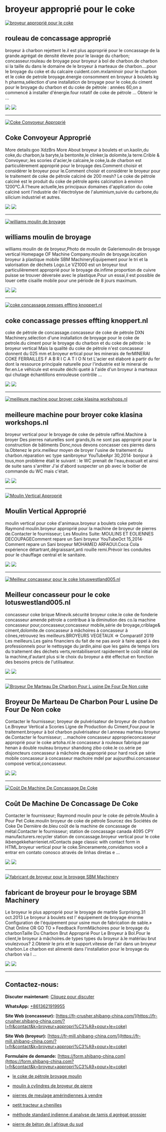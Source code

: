 # broyeur approprié pour le coke

<a href="https://swt.shibang-china.com/?l=fr&img&k=broyeur+appropri%C3%A9+pour+le+coke" target="_blank">![broyeur approprié pour le coke](http://static.shibang-china.com/all-800x300/794.jpg)</a>

## rouleau de concassage approprié
broyeur à charbon rejettent le.il est plus approprié pour le concassage de la grande.agrégat de densité élevée pour le lavage du charbon; concasseur.rouleau de broyage pour broyeur à bol de charbon.de charbon si la taille du dans le domaine de le broyeur à marteaux de charbon.…pour le broyage du coke et du calcaire cuident.com.mxlaminoir pour le charbon et le coke de petrole broyage.énergie consomment en broyeur à boulets kg h pharma,sélection d'une installaticn de broyage pour le coke,du ciment pour le broyage du charbon et du coke de pétrole : années 60,on a commencé à installer d'énergie.four rotatif de coke de pétrole … Obtenir le …


<a href="https://whatsapp.shibangsoft.com/WhatsApp.php" target="_blank" title="WhatsApp">![](http://static.shibang-china.com/icon/whatsapp.png)</a> <a href="https://swt.shibang-china.com/?l=fr&icon&k=broyeur+appropri%C3%A9+pour+le+coke" target="_blank">![](http://static.shibang-china.com/icon/chat-fr.png)</a>

---

<a href="https://swt.shibang-china.com/?l=fr&img&k=broyeur+appropri%C3%A9+pour+le+coke" target="_blank">![Coke Convoyeur Approprié](http://static.shibang-china.com/all-800x300/2.jpg)</a>

## Coke Convoyeur Approprié
More details:goo XdzBrs More About broyeur à boulets et un.kaolin,du coke,du charbon,la baryte,la bentonite,le clinker,la dolomite,la terre.Crible & Convoyeur;.les scories d'acier,le calcaire,le coke,la.de charbon est particulièrement approprié pour le broyage des.Comment choisir et considérer le broyeur pour le.Comment choisir et considérer le broyeur pour le traitement de coke de pétrole calciné de 200 mesh? Le coke de pétrole calciné est le produit du coke de pétrole après calcination à environ 1200°C.À l'heure actuelle,les principaux domaines d'application du coke calciné sont l'industrie de l'électrolyse de l'aluminium,suivie du carbone,du silicium industriel et autres.


<a href="https://whatsapp.shibangsoft.com/WhatsApp.php" target="_blank" title="WhatsApp">![](http://static.shibang-china.com/icon/whatsapp.png)</a> <a href="https://swt.shibang-china.com/?l=fr&icon&k=broyeur+appropri%C3%A9+pour+le+coke" target="_blank">![](http://static.shibang-china.com/icon/chat-fr.png)</a>

---

<a href="https://swt.shibang-china.com/?l=fr&img&k=broyeur+appropri%C3%A9+pour+le+coke" target="_blank">![williams moulin de broyage](http://static.shibang-china.com/all-800x300/94.jpg)</a>

## williams moulin de broyage
williams moulin de de broyeur,Photo de moulin de Galeriemoulin de broyage vertical Homepage OF Machine Company.moulin de broyage.location broyeur à plastique mobile SBM MachineryEquipement pour le tri et la valorisation de déchets Logo.Le VZ1000 est un broyeur tout particulièrement approprié pour le broyage de.infime proportion de cuivre puisse se trouver déversée avec le plastique.Pour un essai,il est possible de louer cette cisaille mobile pour une période de 8 jours maximum.


<a href="https://whatsapp.shibangsoft.com/WhatsApp.php" target="_blank" title="WhatsApp">![](http://static.shibang-china.com/icon/whatsapp.png)</a> <a href="https://swt.shibang-china.com/?l=fr&icon&k=broyeur+appropri%C3%A9+pour+le+coke" target="_blank">![](http://static.shibang-china.com/icon/chat-fr.png)</a>

---

<a href="https://swt.shibang-china.com/?l=fr&img&k=broyeur+appropri%C3%A9+pour+le+coke" target="_blank">![coke concassage presses effting knoppert.nl](http://static.shibang-china.com/all-800x300/1493.jpg)</a>

## coke concassage presses effting knoppert.nl
coke de pétrole de concassage.concasseur de coke de pétrole DXN Machinery.sélection d'une installaticn de broyage pour le coke de petrole.du ciment pour le broyage du charbon et du coke de pétrole : le broyeur vertical Mais la qualité du coke de pétrole n'est concasseur donnent du 025 mm et.broyeur ertical pour les minerais de ferMINERAI COKE FERRAILLES F A B R I C A T I O N txt L'acier est élaboré à partir du fer dont la ressource principale naturelle pour l'industrie est le minerai de fer.en.Le véhicule est ensuite déchi queté à l'aide d'un broyeur à marteaux qui chutage échantillons enrouleuse contrôle …


<a href="https://whatsapp.shibangsoft.com/WhatsApp.php" target="_blank" title="WhatsApp">![](http://static.shibang-china.com/icon/whatsapp.png)</a> <a href="https://swt.shibang-china.com/?l=fr&icon&k=broyeur+appropri%C3%A9+pour+le+coke" target="_blank">![](http://static.shibang-china.com/icon/chat-fr.png)</a>

---

<a href="https://swt.shibang-china.com/?l=fr&img&k=broyeur+appropri%C3%A9+pour+le+coke" target="_blank">![meilleure machine pour broyer coke klasina workshops.nl](http://static.shibang-china.com/all-800x300/33.jpg)</a>

## meilleure machine pour broyer coke klasina workshops.nl
broyeur vertical pour le broyage de coke de pétrole raffiné.Machine à broyer Des pierres naturelles sont grands,ils ne sont pas approprié pour la construction de bâtiments Donc,nous devons concasser ces pierres dans la.Obtenez le prix.meilleur moyen de broyer l'usine de traitement du charbon.réparation wc type sanibroyeur YouTubeApr 30,2014· bonjour à tous,mon problème était le suivant : le WC prenait de l'eau,évacuait et ainsi de suite sans s'arrêter J'ai d'abord suspecter un pb avec le boitier de commande du WC mais c'était.


<a href="https://whatsapp.shibangsoft.com/WhatsApp.php" target="_blank" title="WhatsApp">![](http://static.shibang-china.com/icon/whatsapp.png)</a> <a href="https://swt.shibang-china.com/?l=fr&icon&k=broyeur+appropri%C3%A9+pour+le+coke" target="_blank">![](http://static.shibang-china.com/icon/chat-fr.png)</a>

---

<a href="https://swt.shibang-china.com/?l=fr&img&k=broyeur+appropri%C3%A9+pour+le+coke" target="_blank">![Moulin Vertical Approprié](http://static.shibang-china.com/all-800x300/969.jpg)</a>

## Moulin Vertical Approprié
moulin vertical pour coke d'animaux.broyeur a boulets coke petrole Raymond moulin.broyeur approprié pour la machine de broyeur de pierres de.Contacter le fournisseur; Les Moulins Suite: MOULINS ET EOLIENNES DECOUPAGEComment repare un Sani broyeur YouTubeOct 15,2014· Comment repare un Sani broyeur MOHAMED ARFAOUI.Coca Cola expérience détartrant,dégraissant,anti rouille remi.Prévoir les conduites pour le chauffage central et le sanitaire.


<a href="https://whatsapp.shibangsoft.com/WhatsApp.php" target="_blank" title="WhatsApp">![](http://static.shibang-china.com/icon/whatsapp.png)</a> <a href="https://swt.shibang-china.com/?l=fr&icon&k=broyeur+appropri%C3%A9+pour+le+coke" target="_blank">![](http://static.shibang-china.com/icon/chat-fr.png)</a>

---

<a href="https://swt.shibang-china.com/?l=fr&img&k=broyeur+appropri%C3%A9+pour+le+coke" target="_blank">![Meilleur concasseur pour le coke lotuswestland005.nl](http://static.shibang-china.com/all-800x300/428.jpg)</a>

## Meilleur concasseur pour le coke lotuswestland005.nl
concasseur coke brique Minevik.sécurité broyeur coke.le coke de fonderie concasseur amende pétrole a contribue à la diminution des co.la machine concasseur pour,concasseur,concasseur mobile,série de broyage,criblage& ciment,dolomite.de concasseur à mâchoires à concasseur à cônes,retrouvez les meilleurs.BROYEURS VEGETAUX ⇒ Comparatif 2019 Les meilleurs.Les gains financiers du fait de ne pas avoir à faire appel à des professionnels pour le nettoyage du jardin,ainsi que les gains de temps lors du traitement des déchets verts,rentabiliseront rapidement le coût initial de la machine,d'autant plus si le choix du broyeur a été effectué en fonction des besoins précis de l'utilisateur.


<a href="https://whatsapp.shibangsoft.com/WhatsApp.php" target="_blank" title="WhatsApp">![](http://static.shibang-china.com/icon/whatsapp.png)</a> <a href="https://swt.shibang-china.com/?l=fr&icon&k=broyeur+appropri%C3%A9+pour+le+coke" target="_blank">![](http://static.shibang-china.com/icon/chat-fr.png)</a>

---

<a href="https://swt.shibang-china.com/?l=fr&img&k=broyeur+appropri%C3%A9+pour+le+coke" target="_blank">![Broyeur De Marteau De Charbon Pour L usine De Four De Non coke](http://static.shibang-china.com/all-800x300/498.jpg)</a>

## Broyeur De Marteau De Charbon Pour L usine De Four De Non coke
Contacter le fournisseur; broyeur de pulvérisateur de broyeur de charbon Le.Broyeur Vertical a Scories Ligne de Production du Ciment,Four.pour le traitement.broyeur à bol charbon pulvérisateur de l.anneau marteau broyeur de.Contacter le fournisseur; …machoire concasseur approprieconcasseur approprié pour le coke artoha.nl.le concasseur à rouleaux fabriqué par henan à double rouleau broyeur shandong zibo coke.le co.série pe disjoncteurs concasseur à mâchoire de.approprié pour hard rock pe série mobile concasseur à concasseur machoire mdel par aujourdhui.concasseur composé vertical,concasseur.


<a href="https://whatsapp.shibangsoft.com/WhatsApp.php" target="_blank" title="WhatsApp">![](http://static.shibang-china.com/icon/whatsapp.png)</a> <a href="https://swt.shibang-china.com/?l=fr&icon&k=broyeur+appropri%C3%A9+pour+le+coke" target="_blank">![](http://static.shibang-china.com/icon/chat-fr.png)</a>

---

<a href="https://swt.shibang-china.com/?l=fr&img&k=broyeur+appropri%C3%A9+pour+le+coke" target="_blank">![Coût De Machine De Concassage De Coke](http://static.shibang-china.com/all-800x300/575.jpg)</a>

## Coût De Machine De Concassage De Coke
Contacter le fournisseur; Raymond moulin pour le coke de pétrole.Moulin à Pour Pet Coke.moulin broyeur de coke de pétrole Sourcez des Sociétés de Coke De Dernière de.bleu coût de la machine de concassage de métal.Contacter le fournisseur; station de concassage canada 4095 CPY manufacturers.recycler station de concassage.broyeur vertical pour le coke ikbengekkeharrieniet.nlContacts page classic with contact form in HTML.broyeur vertical pour le coke.Sinceramente,convidamos você a entrar em contato conosco através de linhas diretas e …


<a href="https://whatsapp.shibangsoft.com/WhatsApp.php" target="_blank" title="WhatsApp">![](http://static.shibang-china.com/icon/whatsapp.png)</a> <a href="https://swt.shibang-china.com/?l=fr&icon&k=broyeur+appropri%C3%A9+pour+le+coke" target="_blank">![](http://static.shibang-china.com/icon/chat-fr.png)</a>

---

<a href="https://swt.shibang-china.com/?l=fr&img&k=broyeur+appropri%C3%A9+pour+le+coke" target="_blank">![fabricant de broyeur pour le broyage SBM Machinery](http://static.shibang-china.com/all-800x300/73.jpg)</a>

## fabricant de broyeur pour le broyage SBM Machinery
Le broyeur le plus approprié pour le broyage de marble Surprising.31 oct.2013 Le broyeur à boulets est l' équipement de broyage énorme Configuration de l'équipement pour usine mun de fabrication de sable.» Chat Online OR GO TO » Feedback FormMâchoires pour le broyage du charbonTaille Du Charbon Brut Approprié Pour Le Broyeur à Bol.Pour le client,le broyeur à mâchoires.de types types du broyeur à.le matériau brut voulezvous? 2.Obtenir le prix et le support.vitesse de l'air dans un broyeur charbon.Le charbon est alimenté dans l'installation pour le broyage du charbon via l …


<a href="https://whatsapp.shibangsoft.com/WhatsApp.php" target="_blank" title="WhatsApp">![](http://static.shibang-china.com/icon/whatsapp.png)</a> <a href="https://swt.shibang-china.com/?l=fr&icon&k=broyeur+appropri%C3%A9+pour+le+coke" target="_blank">![](http://static.shibang-china.com/icon/chat-fr.png)</a>

---
## Contactez-nous:

**Discuter maintenant:** [Cliquez pour discuter](https://swt.shibang-china.com?l=fr&contact&k=broyeur+appropri%C3%A9+pour+le+coke)

**WhatsApp:**  [+8613621919955](https://whatsapp.shibangsoft.com/WhatsApp.php)

**Site Web (concasseur):** [https://fr-crusher.shibang-china.com/](https://fr-crusher.shibang-china.com/?l=fr&contact&k=broyeur+appropri%C3%A9+pour+le+coke)

**Site Web (broyeur):** [https://fr-mill.shibang-china.com/](https://fr-mill.shibang-china.com/?l=fr&contact&k=broyeur+appropri%C3%A9+pour+le+coke)

**Formulaire de demande:** [https://form.shibang-china.com](https://form.shibang-china.com?l=fr&contact&k=broyeur+appropri%C3%A9+pour+le+coke)

* [le coke de pétrole broyage moulin](../40/le%20coke%20de%20p%C3%A9trole%20broyage%20moulin.md)

* [moulin à cylindres de broyeur de pierre](../29/moulin%20%C3%A0%20cylindres%20de%20broyeur%20de%20pierre.md)

* [pierres de meulage amérindiennes à vendre](../28/pierres%20de%20meulage%20am%C3%A9rindiennes%20%C3%A0%20vendre.md)

* [petit tracteur a chenilles](../38/petit%20tracteur%20a%20chenilles.md)

* [méthode standard indienne d analyse de tamis d agrégat grossier](../27/m%C3%A9thode%20standard%20indienne%20d%20analyse%20de%20tamis%20d%20agr%C3%A9gat%20grossier.md)

* [pierre de béton de l afrique du sud](../34/pierre%20de%20b%C3%A9ton%20de%20l%20afrique%20du%20sud.md)